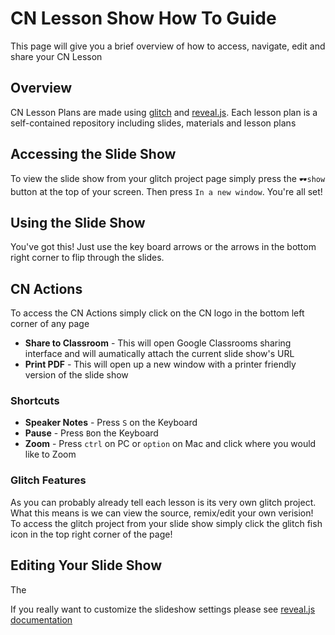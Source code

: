# CN Lesson Show How To Guide

This page will give you a brief overview of how to access, navigate, edit and share your CN Lesson


## Overview

CN Lesson Plans are made using [glitch](https://glitch.com/) and [reveal.js](https://github.com/hakimel/reveal.js/).
Each lesson plan is a self-contained repository including slides, materials and lesson plans

## Accessing the Slide Show

To view the slide show from your glitch project page simply press the `🕶️show` button at the top of your screen. Then press `In a new window`. You're all set!

## Using the Slide Show

You've got this! Just use the key board arrows or the arrows in the bottom right corner to flip through the slides.

## CN Actions
To access the CN Actions simply click on the CN logo in the bottom left corner of any page
- **Share to Classroom** - This will open Google Classrooms sharing interface and will aumatically attach the current slide show's URL 
- **Print PDF** - This will open up a new window with a printer friendly version of the slide show

### Shortcuts
- **Speaker Notes** - Press `S` on the Keyboard
- **Pause**  - Press `B`on the Keyboard
- **Zoom** - Press `ctrl` on PC or `option` on Mac and click where you would like to Zoom

### Glitch Features
As you can probably already tell each lesson is its very own glitch project. What this means is we can view the source, remix/edit your own verision!
To access the glitch project from your slide show simply click the glitch fish icon in the top right corner of the page!


## Editing Your Slide Show

The






If you really want to customize the slideshow settings please see [reveal.js documentation](https://github.com/hakimel/reveal.js/)